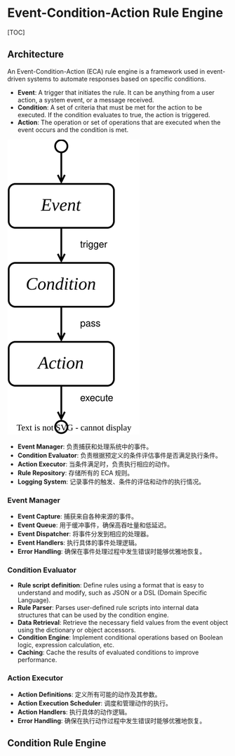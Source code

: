 # Event-Condition-Action Rule Engine

[TOC]

## Architecture

An Event-Condition-Action (ECA) rule engine is a framework used in event-driven systems to automate responses based on specific conditions.

- **Event**: A trigger that initiates the rule. It can be anything from a user action, a system event, or a message received.
- **Condition**:  A set of criteria that must be met for the action to be executed. If the condition evaluates to true, the action is triggered.
- **Action**: The operation or set of operations that are executed when the event occurs and the condition is met.

![ECA](assets/ECA.svg)

- **Event Manager**: 负责捕获和处理系统中的事件。
- **Condition Evaluator**: 负责根据预定义的条件评估事件是否满足执行条件。
- **Action Executor**: 当条件满足时，负责执行相应的动作。
- **Rule Repository**: 存储所有的 ECA 规则。
- **Logging System**: 记录事件的触发、条件的评估和动作的执行情况。

### Event Manager

- **Event Capture**: 捕获来自各种来源的事件。
- **Event Queue**: 用于缓冲事件，确保高吞吐量和低延迟。
- **Event Dispatcher**: 将事件分发到相应的处理器。
- **Event Handlers**: 执行具体的事件处理逻辑。
- **Error Handling**: 确保在事件处理过程中发生错误时能够优雅地恢复。

### Condition Evaluator

- **Rule script definition**: Define rules using a format that is easy to understand and modify, such as JSON or a DSL (Domain Specific Language).
- **Rule Parser**: Parses user-defined rule scripts into internal data structures that can be used by the condition engine.
- **Data Retrieval**: Retrieve the necessary field values from the event object using the dictionary or object accessors.
- **Condition Engine**: Implement conditional operations based on Boolean logic, expression calculation, etc.
- **Caching**: Cache the results of evaluated conditions to improve performance.

### Action Executor

- **Action Definitions**: 定义所有可能的动作及其参数。
- **Action Execution Scheduler**: 调度和管理动作的执行。
- **Action Handlers**: 执行具体的动作逻辑。
- **Error Handling**: 确保在执行动作过程中发生错误时能够优雅地恢复。

## Condition Rule Engine

